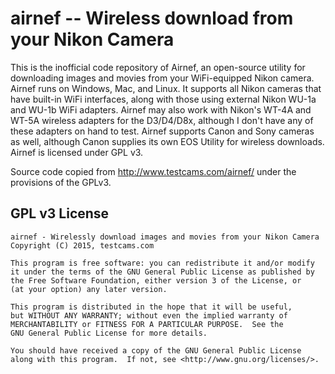 # airnef -- Wireless download from your Nikon Camera

This is the inofficial code repository of Airnef, an open-source utility for downloading images and movies from your WiFi-equipped Nikon camera. Airnef runs on Windows, Mac, and Linux. It supports all Nikon cameras that have built-in WiFi interfaces, along with those using external Nikon WU-1a and WU-1b WiFi adapters. Airnef may also work with Nikon's WT-4A and WT-5A wireless adapters for the D3/D4/D8x, although I don't have any of these adapters on hand to test. Airnef supports Canon and Sony cameras as well, although Canon supplies its own EOS Utility for wireless downloads. Airnef is licensed under GPL v3.

Source code copied from http://www.testcams.com/airnef/ under the provisions of the GPLv3.





## GPL v3 License

    airnef - Wirelessly download images and movies from your Nikon Camera
    Copyright (C) 2015, testcams.com

    This program is free software: you can redistribute it and/or modify
    it under the terms of the GNU General Public License as published by
    the Free Software Foundation, either version 3 of the License, or
    (at your option) any later version.

    This program is distributed in the hope that it will be useful,
    but WITHOUT ANY WARRANTY; without even the implied warranty of
    MERCHANTABILITY or FITNESS FOR A PARTICULAR PURPOSE.  See the
    GNU General Public License for more details.

    You should have received a copy of the GNU General Public License
    along with this program.  If not, see <http://www.gnu.org/licenses/>.
